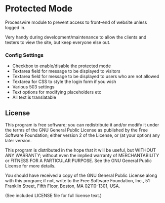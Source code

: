 Protected Mode
================

Processwire module to prevent access to front-end of website unless logged in.

Very handy during development/maintenance to allow the clients and testers to view the site, but keep everyone else out.

### Config Settings

* Checkbox to enable/disable the protected mode
* Textarea field for message to be displayed to visitors
* Textarea field for message to be displayed to users who are not allowed
* Textarea for CSS to style the login form if you wish
* Various 503 settings
* Text options for modifying placeholders etc
* All text is translatable


## License

This program is free software; you can redistribute it and/or
modify it under the terms of the GNU General Public License
as published by the Free Software Foundation; either version 2
of the License, or (at your option) any later version.

This program is distributed in the hope that it will be useful,
but WITHOUT ANY WARRANTY; without even the implied warranty of
MERCHANTABILITY or FITNESS FOR A PARTICULAR PURPOSE.  See the
GNU General Public License for more details.

You should have received a copy of the GNU General Public License
along with this program; if not, write to the Free Software
Foundation, Inc., 51 Franklin Street, Fifth Floor, Boston, MA  02110-1301, USA.

(See included LICENSE file for full license text.)